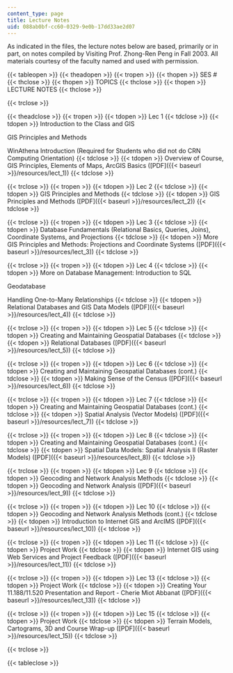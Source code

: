 ```yaml
---
content_type: page
title: Lecture Notes
uid: 088ab0bf-cc60-0329-9e0b-17dd33ae2d07
---
```


As indicated in the files, the lecture notes below are based, primarily or in part, on notes compiled by Visiting Prof. Zhong-Ren Peng in Fall 2003. All materials courtesy of the faculty named and used with permission.

{{< tableopen >}}
{{< theadopen >}}
{{< tropen >}}
{{< thopen >}}
SES #
{{< thclose >}}
{{< thopen >}}
TOPICS
{{< thclose >}}
{{< thopen >}}
LECTURE NOTES
{{< thclose >}}

{{< trclose >}}

{{< theadclose >}}
{{< tropen >}}
{{< tdopen >}}
Lec 1
{{< tdclose >}}
{{< tdopen >}}
Introduction to the Class and GIS  
  
GIS Principles and Methods  
  
WinAthena Introduction (Required for Students who did not do CRN Computing Orientation)
{{< tdclose >}}
{{< tdopen >}}
Overview of Course, GIS Principles, Elements of Maps, ArcGIS Basics ([PDF]({{< baseurl >}}/resources/lect_1))
{{< tdclose >}}

{{< trclose >}}
{{< tropen >}}
{{< tdopen >}}
Lec 2
{{< tdclose >}}
{{< tdopen >}}
GIS Principles and Methods
{{< tdclose >}}
{{< tdopen >}}
GIS Principles and Methods ([PDF]({{< baseurl >}}/resources/lect_2))
{{< tdclose >}}

{{< trclose >}}
{{< tropen >}}
{{< tdopen >}}
Lec 3
{{< tdclose >}}
{{< tdopen >}}
Database Fundamentals (Relational Basics, Queries, Joins), Coordinate Systems, and Projections
{{< tdclose >}}
{{< tdopen >}}
More GIS Principles and Methods: Projections and Coordinate Systems ([PDF]({{< baseurl >}}/resources/lect_3))
{{< tdclose >}}

{{< trclose >}}
{{< tropen >}}
{{< tdopen >}}
Lec 4
{{< tdclose >}}
{{< tdopen >}}
More on Database Management: Introduction to SQL  
  
Geodatabase  
  
Handling One-to-Many Relationships
{{< tdclose >}}
{{< tdopen >}}
Relational Databases and GIS Data Models ([PDF]({{< baseurl >}}/resources/lect_4))
{{< tdclose >}}

{{< trclose >}}
{{< tropen >}}
{{< tdopen >}}
Lec 5
{{< tdclose >}}
{{< tdopen >}}
Creating and Maintaining Geospatial Databases
{{< tdclose >}}
{{< tdopen >}}
Relational Databases ([PDF]({{< baseurl >}}/resources/lect_5))
{{< tdclose >}}

{{< trclose >}}
{{< tropen >}}
{{< tdopen >}}
Lec 6
{{< tdclose >}}
{{< tdopen >}}
Creating and Maintaining Geospatial Databases (cont.)
{{< tdclose >}}
{{< tdopen >}}
Making Sense of the Census ([PDF]({{< baseurl >}}/resources/lect_6))
{{< tdclose >}}

{{< trclose >}}
{{< tropen >}}
{{< tdopen >}}
Lec 7
{{< tdclose >}}
{{< tdopen >}}
Creating and Maintaining Geospatial Databases (cont.)
{{< tdclose >}}
{{< tdopen >}}
Spatial Analysis (Vector Models) ([PDF]({{< baseurl >}}/resources/lect_7))
{{< tdclose >}}

{{< trclose >}}
{{< tropen >}}
{{< tdopen >}}
Lec 8
{{< tdclose >}}
{{< tdopen >}}
Creating and Maintaining Geospatial Databases (cont.)
{{< tdclose >}}
{{< tdopen >}}
Spatial Data Models: Spatial Analysis II (Raster Models) ([PDF]({{< baseurl >}}/resources/lect_8))
{{< tdclose >}}

{{< trclose >}}
{{< tropen >}}
{{< tdopen >}}
Lec 9
{{< tdclose >}}
{{< tdopen >}}
Geocoding and Network Analysis Methods
{{< tdclose >}}
{{< tdopen >}}
Geocoding and Network Analysis ([PDF]({{< baseurl >}}/resources/lect_9))
{{< tdclose >}}

{{< trclose >}}
{{< tropen >}}
{{< tdopen >}}
Lec 10
{{< tdclose >}}
{{< tdopen >}}
Geocoding and Network Analysis Methods (cont.)
{{< tdclose >}}
{{< tdopen >}}
Introduction to Internet GIS and ArcIMS ([PDF]({{< baseurl >}}/resources/lect_10))
{{< tdclose >}}

{{< trclose >}}
{{< tropen >}}
{{< tdopen >}}
Lec 11
{{< tdclose >}}
{{< tdopen >}}
Project Work
{{< tdclose >}}
{{< tdopen >}}
Internet GIS using Web Services and Project Feedback ([PDF]({{< baseurl >}}/resources/lect_11))
{{< tdclose >}}

{{< trclose >}}
{{< tropen >}}
{{< tdopen >}}
Lec 13
{{< tdclose >}}
{{< tdopen >}}
Project Work
{{< tdclose >}}
{{< tdopen >}}
Creating Your 11.188/11.520 Presentation and Report - Cherie Miot Abbanat ([PDF]({{< baseurl >}}/resources/lect_13))
{{< tdclose >}}

{{< trclose >}}
{{< tropen >}}
{{< tdopen >}}
Lec 15
{{< tdclose >}}
{{< tdopen >}}
Project Work
{{< tdclose >}}
{{< tdopen >}}
Terrain Models, Cartograms, 3D and Course Wrap-up ([PDF]({{< baseurl >}}/resources/lect_15))
{{< tdclose >}}

{{< trclose >}}

{{< tableclose >}}